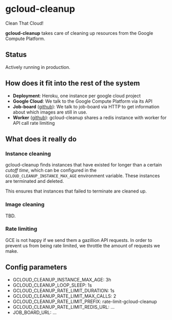 # gcloud-cleanup

Clean That Cloud!

**gcloud-cleanup** takes care of cleaning up resources from the Google Compute Platform.

## Status

Actively running in production.

## How does it fit into the rest of the system

* **Deployment**: Heroku, one instance per google cloud project
* **Google Cloud**: We talk to the Google Compute Platform via its API
* **Job-board** ([github](https://github.com/travis-ci/job-board)):
  We talk to job-board via HTTP to get information about which images
  are still in use.
* **Worker** ([github](https://github.com/travis-ci/worker)): gcloud-cleanup
  shares a redis instance with worker for API call rate limiting

## What does it really do

### Instance cleaning

gcloud-cleanup finds instances that have existed for longer than a certain _cutoff
time_, which can be configured in the `GCLOUD_CLEANUP_INSTANCE_MAX_AGE` environment
variable. These instances are terminated and deleted.

This ensures that instances that failed to terminate are cleaned up.

### Image cleaning

TBD.

### Rate limiting

GCE is not happy if we send them a gazillion API requests. In order to prevent
us from being rate limited, we throttle the amount of requests we make.

## Config parameters

* GCLOUD_CLEANUP_INSTANCE_MAX_AGE:     3h
* GCLOUD_CLEANUP_LOOP_SLEEP:           1s
* GCLOUD_CLEANUP_RATE_LIMIT_DURATION:  1s
* GCLOUD_CLEANUP_RATE_LIMIT_MAX_CALLS: 2
* GCLOUD_CLEANUP_RATE_LIMIT_PREFIX:    rate-limit-gcloud-cleanup
* GCLOUD_CLEANUP_RATE_LIMIT_REDIS_URL: ...
* JOB_BOARD_URL:                       ...
